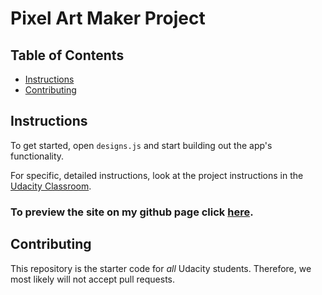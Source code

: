 # Pixel Art Maker Project

## Table of Contents

* [Instructions](#instructions)
* [Contributing](#contributing)

## Instructions

To get started, open `designs.js` and start building out the app's functionality.

For specific, detailed instructions, look at the project instructions in the [Udacity Classroom](https://classroom.udacity.com/me).

### To preview the site on my github page click [here](https://jerexbambex.github.io/).

## Contributing

This repository is the starter code for _all_ Udacity students. Therefore, we most likely will not accept pull requests.
